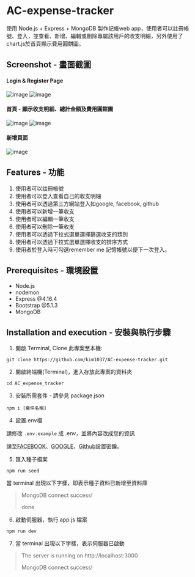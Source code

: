 # AC-expense-tracker

使用 Node.js + Express + MongoDB 製作記帳web app，使用者可以註冊帳號、登入，並查看、新增、編輯或刪除專屬該用戶的收支明細，另外使用了chart.js於首頁顯示費用圓餅圖。

## Screenshot - 畫面截圖

#### Login & Register Page

![image](https://user-images.githubusercontent.com/107454420/234933970-4fd625a3-64ac-4f50-95a4-1f6564cbd6e1.png)
![image](https://user-images.githubusercontent.com/107454420/234934118-3d5a73fb-8dab-41eb-a289-82bf93a6adcd.png)


#### 首頁 - 顯示收支明細、總計金額及費用圓餅圖
![image](https://user-images.githubusercontent.com/107454420/234933407-cff7b034-7b6b-4d76-85f0-8ef46341f443.png)
![image](https://user-images.githubusercontent.com/107454420/234933565-0e60f5f7-191d-46b0-884d-468f1d21df3f.png)

#### 新增頁面
![image](https://user-images.githubusercontent.com/107454420/234933829-d5480b10-205c-490d-aa83-c37bcb956987.png)

## Features - 功能

1. 使用者可以註冊帳號
2. 使用者可以登入查看自己的收支明細
3. 使用者可以透過第三方網站登入如google, facebook, github
4. 使用者可以新增一筆收支
5. 使用者可以編輯一筆收支
6. 使用者可以刪除一筆收支
7. 使用者可以透過下拉式選單選擇篩選收支的類別
8. 使用者可以透過下拉式選單選擇收支的排序方式
9. 使用者於登入時可勾選remember me 記憶帳號以便下一次登入。

## Prerequisites - 環境設置

- Node.js
- nodemon
- Express @4.16.4
- Bootstrap @5.1.3
- MongoDB


## Installation and execution - 安裝與執行步驟

1. 開啟 Terminal, Clone 此專案至本機:

```
git clone https://github.com/kim1037/AC-expense-tracker.git
```

2. 開啟終端機(Terminal)，進入存放此專案的資料夾

```
cd AC_expense_tracker
```

3. 安裝所需套件 - 請參見 package.json

```
npm i [套件名稱]
```

4. 設置.env檔

請修改 `.env.example` 成 .env，並將內容改成您的資訊

請至[FACEBOOK](https://developers.facebook.com/apps)、[GOOGLE](https://console.cloud.google.com/)、[Github](https://github.com/settings/applications/new)設置密鑰。

5. 匯入種子檔案

```
npm run seed
```

當 terminal 出現以下字樣，即表示種子資料已新增至資料庫

> MongoDB connect success!
>
> done

6. 啟動伺服器，執行 app.js 檔案

```
npm run dev
```

7. 當 terminal 出現以下字樣，表示伺服器已啟動

> The server is running on http://localhost:3000
>
> MongoDB connect success!
